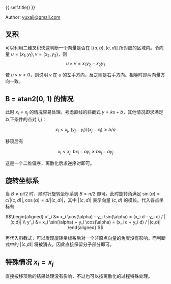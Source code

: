 {{ self.title() }}

Author: yuxaij@gmail.com

## 叉积

可以利用二维叉积快速判断一个向量是否在 $[(a,b), (c,d)]$ 所对应的区域内。令向量 $u=(x_1,y_1), v=(x_2,y_2)$，则 
$$u \times v = x_1 y_2 - x_2 y_1$$

若 $u \times v < 0$，则说明 $v$ 在 $u$ 的左手方向，反之则是右手方向。相等时即两向量方向一致。 

## B = atan2(0, 1) 的情况

此时 $x_i = x_j$ 的情况容易处理。考虑直线的斜截式 $y=kx+b$，其他情况即求满足以下条件的点对 $i, j$：

$$x_i < x_j, ~ (y_j - y_i) / (x_j - x_i) \geq b / a$$

移项后有

$$x_i < x_j, ~ bx_i - ay_i \geq bx_j - ay_j$$ 

这是一个二维偏序，离散化后求逆序对即可。

## 旋转坐标系

当 $B \neq pi/2$ 时，顺时针旋转坐标系到 $B = \pi/2$ 即可。此时旋转角满足 $\sin(\alpha) = c/|(c,d)|, \cos(\alpha) = d/|(c,d)|$，其中 $|(c,d)|$ 表示向量 $(c,d)$ 的模长。代入各点坐标有

$$\begin{aligned}
x'_i &= x_i \cos(\alpha) - y_i \sin(\alpha) = (x_i d - y_i c) / |(c,d)| \\
y'_i &= x_i \sin(\alpha) + y_i \cos(\alpha) = (x_i c + y_i d) / |(c,d)|
\end{aligned}
$$

再代入斜截式，可以发现旋转坐标系后对一个非原点向量的角度没有影响。而判断式中的 |(c,d)| 将被消去，因此直接保留分子部分即可。

## 特殊情况 $x_i = x_j$

直接按移项后的结果处理没有影响，不过也可以按离散化的过程特殊处理。



